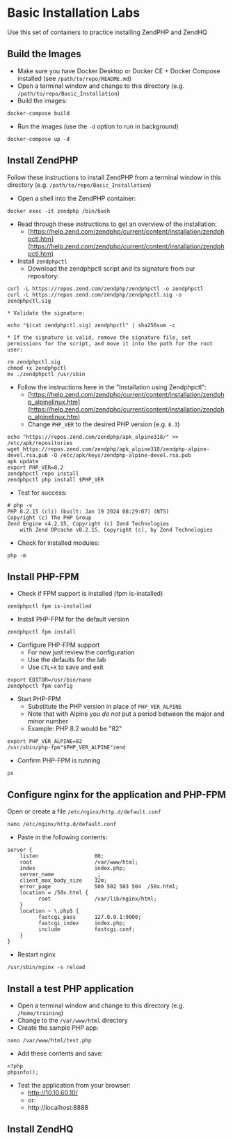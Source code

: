 # Basic Installation Labs

Use this set of containers to practice installing ZendPHP and ZendHQ

## Build the Images
* Make sure you have Docker Desktop or Docker CE + Docker Compose installed (see `/path/to/repo/README.md`)
* Open a terminal window and change to this directory (e.g. `/path/to/repo/Basic_Installation`)
* Build the images:
```
docker-compose build
```
* Run the images (use the `-d` option to run in background)
```
docker-compose up -d
```

## Install ZendPHP
Follow these instructions to install ZendPHP from a terminal window in this directory (e.g. `/path/to/repo/Basic_Installation`)
* Open a shell into the ZendPHP container:
```
docker exec -it zendphp /bin/bash
```
* Read through these instructions to get an overview of the installation:
  * [https://help.zend.com/zendphp/current/content/installation/zendphpctl.htm](https://help.zend.com/zendphp/current/content/installation/zendphpctl.htm)
* Install `zendphpctl`
    * Download the zendphpctl script and its signature from our repository:
```
curl -L https://repos.zend.com/zendphp/zendphpctl -o zendphpctl
curl -L https://repos.zend.com/zendphp/zendphpctl.sig -o zendphpctl.sig
```
    * Validate the signature:
```
echo "$(cat zendphpctl.sig) zendphpctl" | sha256sum -c
```
    * If the signature is valid, remove the signature file, set permissions for the script, and move it into the path for the root user:
```
rm zendphpctl.sig
chmod +x zendphpctl
mv ./zendphpctl /usr/sbin
```
* Follow the instructions here in the "Installation using Zendphpctl":
  * [https://help.zend.com/zendphp/current/content/installation/zendphp_alpinelinux.htm](https://help.zend.com/zendphp/current/content/installation/zendphp_alpinelinux.htm)
  * Change `PHP_VER` to the desired PHP version (e.g. `8.3`)
```
echo "https://repos.zend.com/zendphp/apk_alpine318/" >> /etc/apk/repositories
wget https://repos.zend.com/zendphp/apk_alpine318/zendphp-alpine-devel.rsa.pub -O /etc/apk/keys/zendphp-alpine-devel.rsa.pub
apk update
export PHP_VER=8.2
zendphpctl repo install
zendphpctl php install $PHP_VER
```
  * Test for success:
```
# php -v
PHP 8.2.15 (cli) (built: Jan 19 2024 08:29:07) (NTS)
Copyright (c) The PHP Group
Zend Engine v4.2.15, Copyright (c) Zend Technologies
    with Zend OPcache v8.2.15, Copyright (c), by Zend Technologies
```
  * Check for installed modules:
```
php -m
```
## Install PHP-FPM
* Check if FPM support is installed (fpm is-installed)
```
zendphpctl fpm is-installed
```
* Install PHP-FPM for the default version
```
zendphpctl fpm install
```
* Configure PHP-FPM support
  * For now just review the configuration
  * Use the defaults for the lab
  * Use `CTL+X` to save and exit
```
export EDITOR=/usr/bin/nano
zendphpctl fpm config
```
* Start PHP-FPM
  * Substitute the PHP version in place of `PHP_VER_ALPINE`
  * Note that with Alpine you *do not* put a period between the major and minor number
  * Example: PHP 8.2 would be "82"
```
export PHP_VER_ALPINE=82
/usr/sbin/php-fpm"$PHP_VER_ALPINE"zend
```
* Confirm PHP-FPM is running
```
ps
```
## Configure nginx for the application and PHP-FPM
Open or create a file `/etc/nginx/http.d/default.conf`
```
nano /etc/nginx/http.d/default.conf
```
* Paste in the following contents:
```
server {
    listen                  80;
    root                    /var/www/html;
    index                   index.php;
    server_name             _;
    client_max_body_size    32m;
    error_page              500 502 503 504  /50x.html;
    location = /50x.html {
          root              /var/lib/nginx/html;
    }
    location ~ \.php$ {
          fastcgi_pass      127.0.0.1:9000;
          fastcgi_index     index.php;
          include           fastcgi.conf;
    }
}
```
* Restart nginx
```
/usr/sbin/nginx -s reload
```
## Install a test PHP application
* Open a terminal window and change to this directory (e.g. `/home/training`)
* Change to the `/var/www/html` directory
* Create the sample PHP app:
```
nano /var/www/html/test.php
```
* Add these contents and save:
```
<?php
phpinfo();
```
* Test the application from your browser:
  * http://10.10.60.10/
  * or:
  * http://localhost:8888

## Install ZendHQ

